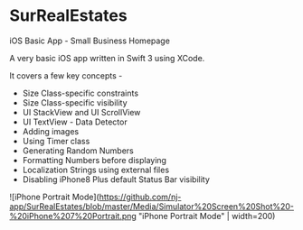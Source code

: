 # SurRealEstates
iOS Basic App - Small Business Homepage

A very basic iOS app written in Swift 3 using XCode. 

It covers a few key concepts -
  * Size Class-specific constraints
  * Size Class-specific visibility
  * UI StackView and UI ScrollView
  * UI TextView - Data Detector
  * Adding images
  * Using Timer class
  * Generating Random Numbers
  * Formatting Numbers before displaying
  * Localization Strings using external files
  * Disabling iPhone8 Plus default Status Bar visibility
  
  ![iPhone Portrait Mode](https://github.com/nj-app/SurRealEstates/blob/master/Media/Simulator%20Screen%20Shot%20-%20iPhone%207%20Portrait.png "iPhone Portrait Mode" | width=200)
